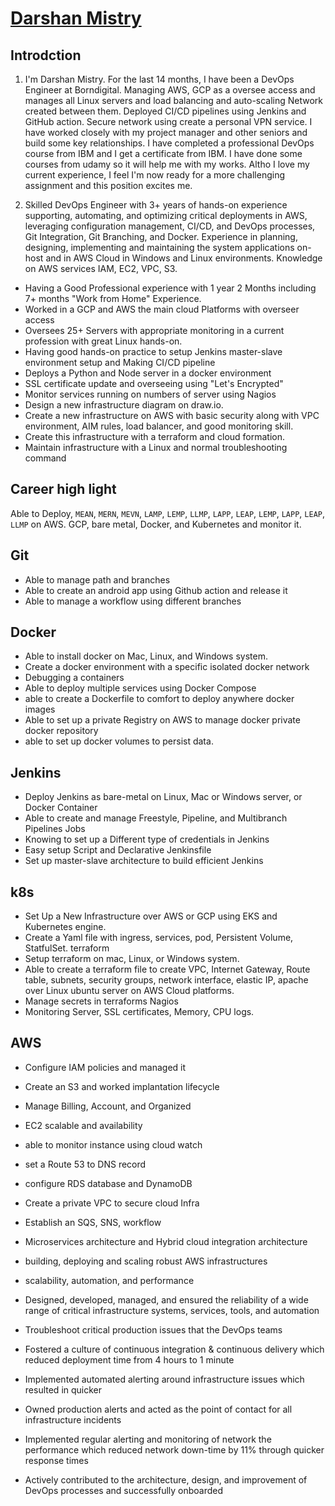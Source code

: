 
# [Darshan Mistry](https://1111darsh.com/)

## Introdction

1. I'm Darshan Mistry. For the last 14 months, I have been a DevOps Engineer at Borndigital. Managing AWS, GCP as a oversee access and manages all Linux servers and load balancing and auto-scaling Network created between them. Deployed CI/CD pipelines using Jenkins and GitHub action. Secure network using create a personal VPN service. I have worked closely with my project manager and other seniors and build some key relationships. I have completed a professional DevOps course from IBM and I get a certificate from IBM. I have done some courses from udamy so it will help me with my works. Altho I love my current experience, I feel I'm now ready for a more challenging assignment and this position excites me.

2.  Skilled DevOps Engineer with 3+ years of hands-on experience supporting, automating, and optimizing critical deployments in AWS, leveraging configuration management, CI/CD, and DevOps processes, Git Integration, Git Branching, and Docker. Experience in planning, designing, implementing and maintaining the system applications on-host and in AWS Cloud in Windows and Linux environments. Knowledge on AWS services IAM, EC2, VPC, S3.

- Having a Good Professional experience with 1 year 2 Months including 7+ months "Work from Home" Experience.
- Worked in a GCP and AWS the main cloud Platforms with overseer access
- Oversees 25+ Servers with appropriate monitoring in a current profession with great Linux hands-on.
- Having good hands-on practice to setup Jenkins master-slave environment setup and Making CI/CD pipeline
- Deploys a Python and Node server in a docker environment
- SSL certificate update and overseeing using "Let's Encrypted"
- Monitor services running on numbers of server using Nagios
- Design a new infrastructure diagram on draw.io.
- Create a new infrastructure on AWS with basic security along with VPC environment, AIM rules, load balancer, and good monitoring skill.
- Create this infrastructure with a terraform and cloud formation.
- Maintain infrastructure with a Linux and normal troubleshooting command




## Career high light
Able to Deploy, `MEAN`, `MERN`, `MEVN`, `LAMP`, `LEMP`, `LLMP`, `LAPP`, `LEAP`, `LEMP`, `LAPP`, `LEAP`, `LLMP` on AWS. GCP, bare metal, Docker, and Kubernetes and monitor it.

## Git
- Able to manage path and branches
- Able to create an android app using Github action and release it
- Able to manage a workflow using different branches

## Docker
- Able to install docker on Mac, Linux, and Windows system.
- Create a docker environment with a specific isolated docker network
- Debugging a containers
- Able to deploy multiple services using Docker Compose
- able to create a Dockerfile to comfort to deploy anywhere docker images
- Able to set up a private Registry on AWS to manage docker private docker repository
- able to set up docker volumes to persist data.
## Jenkins
- Deploy Jenkins as bare-metal on Linux, Mac or Windows server, or Docker Container
- Able to create and manage Freestyle, Pipeline, and Multibranch Pipelines Jobs
- Knowing to set up a Different type of credentials in Jenkins
- Easy setup Script and Declarative Jenkinsfile 
- Set up master-slave architecture to build efficient Jenkins
## k8s
- Set Up a New Infrastructure over AWS or GCP using EKS and Kubernetes engine. 
- Create a Yaml file with ingress, services, pod, Persistent Volume, StatfulSet.
terraform
- Setup terraform on mac, Linux, or Windows system.
- Able to create a terraform file to create VPC, Internet Gateway, Route table, subnets, security groups, network interface, elastic IP, apache over Linux ubuntu server on AWS Cloud platforms.
- Manage secrets in terraforms
Nagios
- Monitoring Server, SSL certificates, Memory, CPU logs.
## AWS
- Configure IAM policies and managed it
- Create an S3 and worked implantation lifecycle
- Manage Billing, Account, and Organized
- EC2 scalable and availability
- able to monitor instance using cloud watch
- set a Route 53 to DNS record
- configure RDS database and DynamoDB
- Create a private VPC to secure cloud Infra 
- Establish an SQS, SNS, workflow
-  Microservices architecture and Hybrid cloud integration architecture


- building, deploying and scaling robust AWS infrastructures
- scalability, automation, and performance
- Designed, developed, managed, and ensured the reliability of a wide range of critical infrastructure systems, services, tools, and automation
- Troubleshoot critical production issues that the DevOps teams
- Fostered a culture of continuous integration & continuous delivery which reduced deployment time from 4 hours to 1 minute
- Implemented automated alerting around infrastructure issues which resulted in quicker
- Owned production alerts and acted as the point of contact for all
infrastructure incidents
- Implemented regular alerting and monitoring of network
the performance which reduced network down-time by 11% through
quicker response times
- Actively contributed to the architecture, design, and improvement of
DevOps processes and successfully onboarded